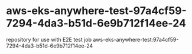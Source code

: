 # aws-eks-anywhere-test-97a4cf59-7294-4da3-b51d-6e9b712f14ee-24
repository for use with E2E test job aws-eks-anywhere-test:97a4cf59-7294-4da3-b51d-6e9b712f14ee-24
